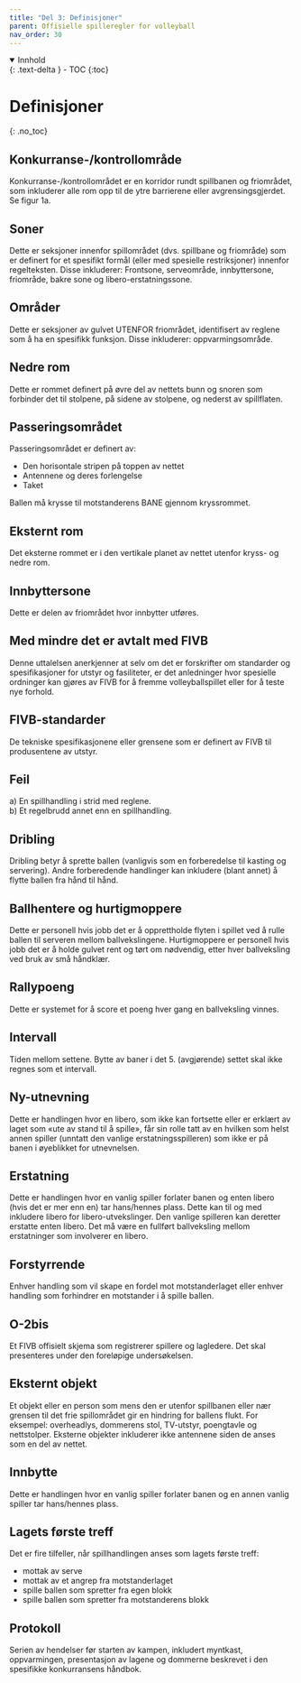 ```yaml
---
title: "Del 3: Definisjoner"
parent: Offisielle spilleregler for volleyball
nav_order: 30
---
```


<details open markdown="block">
  <summary>
    Innhold
  </summary>
  {: .text-delta }
- TOC
{:toc}
</details>

# Definisjoner
{: .no_toc}

## Konkurranse-/kontrollområde

Konkurranse-/kontrollområdet er en korridor rundt spillbanen og friområdet,
som inkluderer alle rom opp til de ytre barrierene eller avgrensingsgjerdet.
Se figur 1a.

## Soner

Dette er seksjoner innenfor spillområdet (dvs. spillbane og friområde) som er
definert for et spesifikt formål (eller med spesielle restriksjoner) innenfor
regelteksten. Disse inkluderer: Frontsone, serveområde, innbyttersone, 
friområde, bakre sone og libero-erstatningssone.

## Områder

Dette er seksjoner av gulvet UTENFOR friområdet, identifisert av reglene som
å ha en spesifikk funksjon. Disse inkluderer: oppvarmingsområde.

## Nedre rom

Dette er rommet definert på øvre del av nettets bunn og snoren som forbinder
det til stolpene, på sidene av stolpene, og nederst av spillflaten.

## Passeringsområdet

Passeringsområdet er definert av:

- Den horisontale stripen på toppen av nettet
- Antennene og deres forlengelse
- Taket

Ballen må krysse til motstanderens BANE gjennom kryssrommet.

## Eksternt rom

Det eksterne rommet er i den vertikale planet av nettet utenfor kryss- og nedre rom.

## Innbyttersone

Dette er delen av friområdet hvor innbytter utføres.

## Med mindre det er avtalt med FIVB

Denne uttalelsen anerkjenner at selv om det er forskrifter om standarder og
spesifikasjoner for utstyr og fasiliteter, er det anledninger hvor spesielle
ordninger kan gjøres av FIVB for å fremme volleyballspillet eller for å teste
nye forhold.

## FIVB-standarder

De tekniske spesifikasjonene eller grensene som er definert av FIVB til
produsentene av utstyr.

## Feil

a) En spillhandling i strid med reglene.<br>
b) Et regelbrudd annet enn en spillhandling.

## Dribling

Dribling betyr å sprette ballen (vanligvis som en forberedelse til kasting og
servering). Andre forberedende handlinger kan inkludere (blant annet) å flytte
ballen fra hånd til hånd.

## Ballhentere og hurtigmoppere

Dette er personell hvis jobb det er å opprettholde flyten i spillet ved å rulle
ballen til serveren mellom ballvekslingene. Hurtigmoppere er personell hvis jobb
det er å holde gulvet rent og tørt om nødvendig, etter hver ballveksling ved 
bruk av små håndklær.

## Rallypoeng

Dette er systemet for å score et poeng hver gang en ballveksling vinnes.

## Intervall

Tiden mellom settene. Bytte av baner i det 5. (avgjørende) settet skal ikke
regnes som et intervall.

## Ny-utnevning

Dette er handlingen hvor en libero, som ikke kan fortsette eller er erklært
av laget som «ute av stand til å spille», får sin rolle tatt av en hvilken
som helst annen spiller (unntatt den vanlige erstatningsspilleren) som ikke
er på banen i øyeblikket for utnevnelsen.

## Erstatning

Dette er handlingen hvor en vanlig spiller forlater banen og enten libero
(hvis det er mer enn en) tar hans/hennes plass. Dette kan til og med inkludere
libero for libero-utvekslinger. Den vanlige spilleren kan deretter erstatte
enten libero. Det må være en fullført ballveksling mellom erstatninger
som involverer en libero.

## Forstyrrende

Enhver handling som vil skape en fordel mot motstanderlaget eller enhver
handling som forhindrer en motstander i å spille ballen.

## O-2bis

Et FIVB offisielt skjema som registrerer spillere og lagledere. Det skal
presenteres under den foreløpige undersøkelsen.

## Eksternt objekt

Et objekt eller en person som mens den er utenfor spillbanen eller nær
grensen til det frie spillområdet gir en hindring for ballens flukt.
For eksempel: overheadlys, dommerens stol, TV-utstyr, poengtavle og
nettstolper. Eksterne objekter inkluderer ikke antennene siden de anses
som en del av nettet.

## Innbytte

Dette er handlingen hvor en vanlig spiller forlater banen og en annen vanlig
spiller tar hans/hennes plass.

## Lagets første treff

Det er fire tilfeller, når spillhandlingen anses som lagets første treff:

- mottak av serve
- mottak av et angrep fra motstanderlaget
- spille ballen som spretter fra egen blokk
- spille ballen som spretter fra motstanderens blokk

## Protokoll

Serien av hendelser før starten av kampen, inkludert myntkast, oppvarmingen,
presentasjon av lagene og dommerne beskrevet i den spesifikke konkurransens
håndbok.
